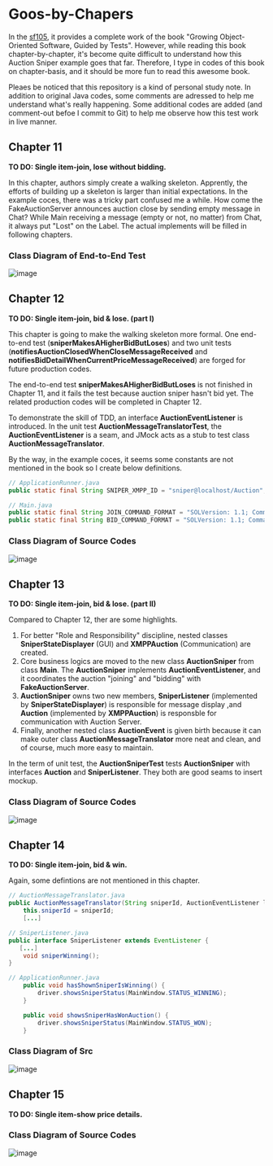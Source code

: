 # Goos-by-Chapers

In the [sf105](https://github.com/sf105/goos-code), it provides a complete work of the book "Growing Object-Oriented Software, Guided by Tests". However, while reading this book chapter-by-chapter, it's become quite difficult to understand how this Auction Sniper example goes that far. Therefore, I type in codes of this book on chapter-basis, and it should be more fun to read this awesome book.

Pleaes be noticed that this repository is a kind of personal study note. In addition to original Java codes, some comments are adressed to help me understand what's really happening. Some additional codes are added (and comment-out befoe I commit to Git) to help me observe how this test work in live manner.

## Chapter 11
**TO DO: Single item-join, lose without bidding.**

In this chapter, authors simply create a walking skeleton. Apprently, the efforts of building up a skeleton is larger than initial expectations.
In the example coces, there was a tricky part confused me a while. How come the FakeAuctionServer announces auction close by sending empty message in Chat?
While Main receiving a message (empty or not, no matter) from Chat, it always put "Lost" on the Label. The actual implements will be filled in following chapters. 
### Class Diagram of End-to-End Test
![image](https://github.com/richardcysun/Goos-by-Chapers/blob/master/Ch11/auction-sniper-ch11/test/end-to-end/test/endtoend/auctionsniper/Ch11_e2eTest_ClassDiagram.jpg)

## Chapter 12
**TO DO: Single item-join, bid & lose. (part I)**

This chapter is going to make the walking skeleton more formal. One end-to-end test (**sniperMakesAHigherBidButLoses**) and two unit tests (**notifiesAuctionClosedWhenCloseMessageReceived** and **notifiesBidDetailWhenCurrentPriceMessageReceived**) are forged for future production codes.

The end-to-end test **sniperMakesAHigherBidButLoses** is not finished in Chapter 11, and it fails the test because auction sniper hasn't bid yet. The related production codes will be completed in Chapter 12.

To demonstrate the skill of TDD, an interface **AuctionEventListener** is introduced. In the unit test **AuctionMessageTranslatorTest**, the **AuctionEventListener** is a seam, and JMock acts as a stub to test class **AuctionMessageTranslator**.

By the way, in the example coces, it seems some constants are not mentioned in the book so I create below definitions.

```java
// ApplicationRunner.java
public static final String SNIPER_XMPP_ID = "sniper@localhost/Auction";

// Main.java
public static final String JOIN_COMMAND_FORMAT = "SOLVersion: 1.1; Command: JOIN;";
public static final String BID_COMMAND_FORMAT = "SOLVersion: 1.1; Command: BID; Price: %d;";
```
### Class Diagram of Source Codes
![image](https://github.com/richardcysun/Goos-by-Chapers/blob/master/Ch12/auction-sniper-ch12/src/auctionsniper/Ch12_ClassDiagram.jpg)

## Chapter 13
**TO DO: Single item-join, bid & lose. (part II)**

Compared to Chapter 12, ther are some highlights.
1. For better "Role and Responsibility" discipline, nested classes **SniperStateDisplayer** (GUI) and **XMPPAuction** (Communication) are created.
2. Core business logics are moved to the new class **AuctionSniper** from class **Main**. The **AuctionSniper** implements **AuctionEventListener**, and it coordinates the auction "joining" and "bidding" with **FakeAuctionServer**.
3. **AuctionSniper** owns two new members, **SniperListener** (implemented by **SniperStateDisplayer**) is responsible for message display ,and **Auction** (implemented by **XMPPAuction**) is responsble for communication with Auction Server.
4. Finally, another nested class **AuctionEvent** is given birth because it can make outer class **AuctionMessageTranslator** more neat and clean, and of course, much more easy to maintain.

In the term of unit test, the **AuctionSniperTest** tests **AuctionSniper** with interfaces **Auction** and **SniperListener**. They both are good seams to insert mockup.

### Class Diagram of Source Codes
![image](https://github.com/richardcysun/Goos-by-Chapers/blob/master/Ch13/auction-sniper-ch13/src/auctionsniper/Ch13_ClassDiagram.jpg)

## Chapter 14
**TO DO: Single item-join, bid & win.**

Again, some defintions are not mentioned in this chapter.

```java
// AuctionMessageTranslator.java
public AuctionMessageTranslator(String sniperId, AuctionEventListener listener) {
    this.sniperId = sniperId;
    [...]

// SniperListener.java
public interface SniperListener extends EventListener {
   [...]
    void sniperWinning();
}

// ApplicationRunner.java
    public void hasShownSniperIsWinning() {
        driver.showsSniperStatus(MainWindow.STATUS_WINNING);
    }

    public void showsSniperHasWonAuction() {
        driver.showsSniperStatus(MainWindow.STATUS_WON);
    }

```
### Class Diagram of Src
![image](https://github.com/richardcysun/Goos-by-Chapers/blob/master/Ch14/auction-sniper-ch14/src/auctionsniper/Ch14_ClassDiagram.jpg)

## Chapter 15
**TO DO: Single item-show price details.**

### Class Diagram of Source Codes
![image](https://github.com/richardcysun/Goos-by-Chapers/blob/master/Ch15/auction-sniper-ch15/src/auctionsniper/Ch15_ClassDiagram.jpg)

